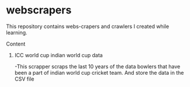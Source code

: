 # webscrapers
This repository contains webs-crapers and crawlers I created while learning.

Content

1) ICC world cup indian world cup data
    
    -This scrapper scraps the last 10 years of the data bowlers that have been a part of indian world cup cricket team.
      And store the data in the CSV file

